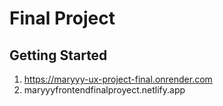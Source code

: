#  Final Project



## Getting Started

1.  https://maryyy-ux-project-final.onrender.com
2.  maryyyfrontendfinalproyect.netlify.app
